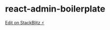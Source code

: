 # react-admin-boilerplate

[Edit on StackBlitz ⚡️](https://stackblitz.com/edit/react-admin-boilerplate)